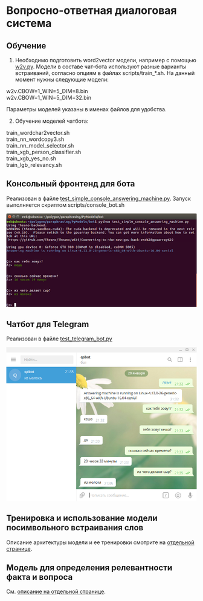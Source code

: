 # Вопросно-ответная диалоговая система

## Обучение

1. Необходимо подготовить word2vector модели, например с помощью [w2v.py](https://github.com/Koziev/Word2Vec/blob/master/PyUtils/w2v.py).
Модели в составе чат-бота используют разные варианты встраиваний, согласно
опциям в файлах scripts/train_*.sh. На данный момент нужны следующие модели:

w2v.CBOW=1_WIN=5_DIM=8.bin   
w2v.CBOW=1_WIN=5_DIM=32.bin   

Параметры моделей указаны в именах файлов для удобства.

2. Обучение моделей чатбота:

train_wordchar2vector.sh   
train_nn_wordcopy3.sh   
train_nn_model_selector.sh   
train_xgb_person_classifier.sh   
train_xgb_yes_no.sh   
train_lgb_relevancy.sh   


## Консольный фронтенд для бота

Реализован в файле [test_simple_console_answering_machine.py](https://github.com/Koziev/chatbot/blob/master/PyModels/bot/test_simple_console_answering_machine.py).
Запуск выполняется скриптом scripts/console_bot.sh


![Console frontend for chatbot](chatbot-console.PNG)

## Чатбот для Telegram

Реализован в файле [test_telegram_bot.py](https://github.com/Koziev/chatbot/blob/master/PyModels/bot/test_telegram_bot.py)

![Telegram frontend for chatbot](chatbot-telegram.png)


## Тренировка и использование модели посимвольного встраивания слов

Описание архитектуры модели и ее тренировки смотрите на [отдельной странице](./PyModels/trainers/README.wordchar2vector.md).

## Модель для определения релевантности факта и вопроса

См. [описание на отдельной странице](README.relevance.md).
